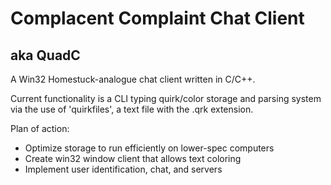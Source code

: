 # Complacent Complaint Chat Client
## aka QuadC
A Win32 Homestuck-analogue chat client written in C/C++.

Current functionality is a CLI typing quirk/color storage and parsing system via the use of 'quirkfiles', a text file with the .qrk extension.

Plan of action:
  * Optimize storage to run efficiently on lower-spec computers
  * Create win32 window client that allows text coloring
  * Implement user identification, chat, and servers
